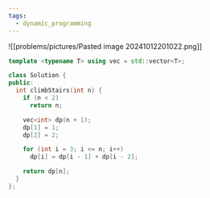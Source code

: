 ```yaml
---
tags:
  - dynamic_programming
---
```

![[problems/pictures/Pasted image 20241012201022.png]]


```c++
template <typename T> using vec = std::vector<T>;

class Solution {
public:
  int climbStairs(int n) {
    if (n < 2)
      return n;

    vec<int> dp(n + 1);
    dp[1] = 1;
    dp[2] = 2;

    for (int i = 3; i <= n; i++)
      dp[i] = dp[i - 1] + dp[i - 2];

    return dp[n];
  }
};
```